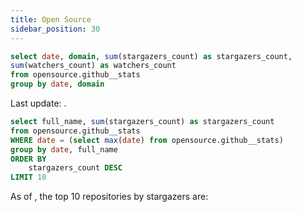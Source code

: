 ```yaml
---
title: Open Source
sidebar_position: 30
---
```



```sql github_stats
select date, domain, sum(stargazers_count) as stargazers_count,
sum(watchers_count) as watchers_count
from opensource.github__stats
group by date, domain
```

<Alert status="info">
Last update: <Value data={github_stats} column="date" agg="max" />.
</Alert>

<AreaChart
    data={github_stats}
    x=date
    y=stargazers_count
    series=domain
/>




```sql github_top_by_date
select full_name, sum(stargazers_count) as stargazers_count
from opensource.github__stats
WHERE date = (select max(date) from opensource.github__stats)
group by date, full_name
ORDER BY
    stargazers_count DESC
LIMIT 10
```

As of <Value data={github_stats} column="date" agg="max" />, the top 10 repositories by stargazers are:

<DataTable data={github_top_by_date}/>